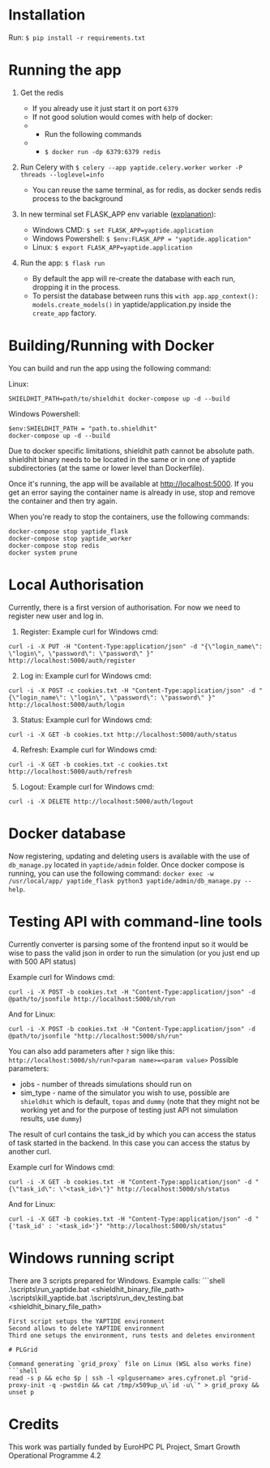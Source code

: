 # Installation

Run: ``$ pip install -r requirements.txt``

# Running the app

1. Get the redis

   * If you already use it just start it on port ``6379``
   * If not good solution would comes with help of docker:
   * * Run the following commands
   * * ``$ docker run -dp 6379:6379 redis``
2. Run Celery with ``$ celery --app yaptide.celery.worker worker -P threads --loglevel=info``

   * You can reuse the same terminal, as for redis, as docker sends redis process to the background
3. In new terminal set FLASK_APP env variable ([explanation](https://flask.palletsprojects.com/en/2.0.x/cli/)):

   * Windows CMD: ``$ set FLASK_APP=yaptide.application``
   * Windows Powershell: ``$ $env:FLASK_APP = "yaptide.application"``
   * Linux: ``$ export FLASK_APP=yaptide.application``
4. Run the app: ``$ flask run``

   * By default the app will re-create the database with each run, dropping it in the process.
   * To persist the database between runs this ``with app.app_context(): models.create_models()`` in yaptide/application.py inside the ``create_app`` factory.

# Building/Running with Docker

You can build and run the app using the following command:

Linux:

```shell
SHIELDHIT_PATH=path/to/shieldhit docker-compose up -d --build
```

Windows Powershell:

```shell
$env:SHIELDHIT_PATH = "path.to.shieldhit"
docker-compose up -d --build
```

Due to docker specific limitations, shieldhit path cannot be absolute path. shieldhit binary needs to be located in the same or in one of yaptide subdirectories (at the same or lower level than Dockerfile).

Once it's running, the app will be available at [http://localhost:5000](http://localhost:5000). If you get an error saying the container name is already in use, stop and remove the container and then try again.

When you're ready to stop the containers, use the following commands:

```shell
docker-compose stop yaptide_flask
docker-compose stop yaptide_worker
docker-compose stop redis
docker system prune
```

# Local Authorisation

Currently, there is a first version of authorisation. For now we need to register new user and log in.

1. Register:
   Example curl for Windows cmd:

```shell
curl -i -X PUT -H "Content-Type:application/json" -d "{\"login_name\": \"login\", \"password\": \"password\" }" http://localhost:5000/auth/register
```

2. Log in:
   Example curl for Windows cmd:

```shell
curl -i -X POST -c cookies.txt -H "Content-Type:application/json" -d "{\"login_name\": \"login\", \"password\": \"password\" }" http://localhost:5000/auth/login
```

3. Status:
   Example curl for Windows cmd:

```shell
curl -i -X GET -b cookies.txt http://localhost:5000/auth/status
```

4. Refresh:
   Example curl for Windows cmd:

```shell
curl -i -X GET -b cookies.txt -c cookies.txt http://localhost:5000/auth/refresh
```

5. Logout:
   Example curl for Windows cmd:

```shell
curl -i -X DELETE http://localhost:5000/auth/logout
```

# Docker database

Now registering, updating and deleting users is available with the use of ``db_manage.py`` located in ``yaptide/admin`` folder.
Once docker compose is running, you can use the following command:
 ``docker exec -w /usr/local/app/ yaptide_flask python3 yaptide/admin/db_manage.py --help``.

# Testing API with command-line tools

Currently converter is parsing some of the frontend input so it would be wise to pass the valid json in order to run the simulation (or you just end up with 500 API status)

Example curl for Windows cmd:

```shell
curl -i -X POST -b cookies.txt -H "Content-Type:application/json" -d @path/to/jsonfile http://localhost:5000/sh/run
```

And for Linux:

```shell
curl -i -X POST -b cookies.txt -H "Content-Type:application/json" -d @path/to/jsonfile "http://localhost:5000/sh/run"
```

You can also add parameters after ``?`` sign like this: ``http://localhost:5000/sh/run?<param name>=<param value>``
Possible parameters:

* jobs - number of threads simulations should run on
* sim_type - name of the simulator you wish to use, possible are ``shieldhit`` which is default, ``topas`` and ``dummy`` (note that they might not be working yet and for the purpose of testing just API not simulation results, use ``dummy``)

The result of curl contains the task_id by which you can access the status of task started in the backend. In this case you can access the status by another curl.

Example curl for Windows cmd:

```shell
curl -i -X GET -b cookies.txt -H "Content-Type:application/json" -d "{\"task_id\": \"<task_id>\"}" http://localhost:5000/sh/status
```

And for Linux:

```shell
curl -i -X GET -b cookies.txt -H "Content-Type:application/json" -d "{'task_id' : '<task_id>'}" "http://localhost:5000/sh/status"
```

# Windows running script

There are 3 scripts prepared for Windows. Example calls: ```shell
.\scripts\run_yaptide.bat <shieldhit_binary_file_path>
.\scripts\kill_yaptide.bat
.\scripts\run_dev_testing.bat <shieldhit_binary_file_path>
```
First script setups the YAPTIDE environment
Second allows to delete YAPTIDE environment
Third one setups the environment, runs tests and deletes environment

# PLGrid

Command generating `grid_proxy` file on Linux (WSL also works fine)
```shell
read -s p && echo $p | ssh -l <plgusername> ares.cyfronet.pl "grid-proxy-init -q -pwstdin && cat /tmp/x509up_u\`id -u\`" > grid_proxy && unset p
```

# Credits

This work was partially funded by EuroHPC PL Project, Smart Growth Operational Programme 4.2
